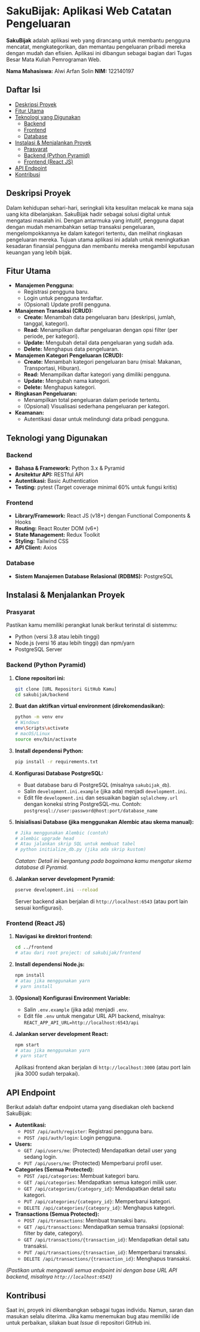 # SakuBijak: Aplikasi Web Catatan Pengeluaran

**SakuBijak** adalah aplikasi web yang dirancang untuk membantu pengguna mencatat, mengkategorikan, dan memantau pengeluaran pribadi mereka dengan mudah dan efisien. Aplikasi ini dibangun sebagai bagian dari Tugas Besar Mata Kuliah Pemrograman Web.

**Nama Mahasiswa:** Alwi Arfan Solin
**NIM:** 122140197

## Daftar Isi

- [Deskripsi Proyek](#deskripsi-proyek)
- [Fitur Utama](#fitur-utama)
- [Teknologi yang Digunakan](#teknologi-yang-digunakan)
  - [Backend](#backend)
  - [Frontend](#frontend)
  - [Database](#database)
- [Instalasi & Menjalankan Proyek](#instalasi--menjalankan-proyek)
  - [Prasyarat](#prasyarat)
  - [Backend (Python Pyramid)](#backend-python-pyramid)
  - [Frontend (React JS)](#frontend-react-js)
- [API Endpoint](#api-endpoint)
- [Kontribusi](#kontribusi)

## Deskripsi Proyek

Dalam kehidupan sehari-hari, seringkali kita kesulitan melacak ke mana saja uang kita dibelanjakan. SakuBijak hadir sebagai solusi digital untuk mengatasi masalah ini. Dengan antarmuka yang intuitif, pengguna dapat dengan mudah menambahkan setiap transaksi pengeluaran, mengelompokkannya ke dalam kategori tertentu, dan melihat ringkasan pengeluaran mereka. Tujuan utama aplikasi ini adalah untuk meningkatkan kesadaran finansial pengguna dan membantu mereka mengambil keputusan keuangan yang lebih bijak.

## Fitur Utama

- **Manajemen Pengguna:**
  - Registrasi pengguna baru.
  - Login untuk pengguna terdaftar.
  - (Opsional) Update profil pengguna.
- **Manajemen Transaksi (CRUD):**
  - **Create:** Menambah data pengeluaran baru (deskripsi, jumlah, tanggal, kategori).
  - **Read:** Menampilkan daftar pengeluaran dengan opsi filter (per periode, per kategori).
  - **Update:** Mengubah detail data pengeluaran yang sudah ada.
  - **Delete:** Menghapus data pengeluaran.
- **Manajemen Kategori Pengeluaran (CRUD):**
  - **Create:** Menambah kategori pengeluaran baru (misal: Makanan, Transportasi, Hiburan).
  - **Read:** Menampilkan daftar kategori yang dimiliki pengguna.
  - **Update:** Mengubah nama kategori.
  - **Delete:** Menghapus kategori.
- **Ringkasan Pengeluaran:**
  - Menampilkan total pengeluaran dalam periode tertentu.
  - (Opsional) Visualisasi sederhana pengeluaran per kategori.
- **Keamanan:**
  - Autentikasi dasar untuk melindungi data pribadi pengguna.

## Teknologi yang Digunakan

### Backend

- **Bahasa & Framework:** Python 3.x & Pyramid
- **Arsitektur API:** RESTful API
- **Autentikasi:** Basic Authentication
- **Testing:** pytest (Target coverage minimal 60% untuk fungsi kritis)

### Frontend

- **Library/Framework:** React JS (v18+) dengan Functional Components & Hooks
- **Routing:** React Router DOM (v6+)
- **State Management:** Redux Toolkit
- **Styling:** Tailwind CSS
- **API Client:** Axios

### Database

- **Sistem Manajemen Database Relasional (RDBMS):** PostgreSQL


## Instalasi & Menjalankan Proyek

### Prasyarat

Pastikan kamu memiliki perangkat lunak berikut terinstal di sistemmu:
- Python (versi 3.8 atau lebih tinggi)
- Node.js (versi 16 atau lebih tinggi) dan npm/yarn
- PostgreSQL Server

### Backend (Python Pyramid)

1.  **Clone repositori ini:**
    ```bash
    git clone [URL Repositori GitHub Kamu]
    cd sakubijak/backend
    ```

2.  **Buat dan aktifkan virtual environment (direkomendasikan):**
    ```bash
    python -m venv env
    # Windows
    env\Scripts\activate
    # macOS/Linux
    source env/bin/activate
    ```

3.  **Install dependensi Python:**
    ```bash
    pip install -r requirements.txt
    ```

4.  **Konfigurasi Database PostgreSQL:**
    - Buat database baru di PostgreSQL (misalnya `sakubijak_db`).
    - Salin `development.ini.example` (jika ada) menjadi `development.ini`.
    - Edit file `development.ini` dan sesuaikan bagian `sqlalchemy.url` dengan koneksi string PostgreSQL-mu.
      Contoh: `postgresql://user:password@host:port/database_name`

5.  **Inisialisasi Database (jika menggunakan Alembic atau skema manual):**
    ```bash
    # Jika menggunakan Alembic (contoh)
    # alembic upgrade head
    # Atau jalankan skrip SQL untuk membuat tabel
    # python initialize_db.py (jika ada skrip kustom)
    ```
    *Catatan: Detail ini bergantung pada bagaimana kamu mengatur skema database di Pyramid.*

6.  **Jalankan server development Pyramid:**
    ```bash
    pserve development.ini --reload
    ```
    Server backend akan berjalan di `http://localhost:6543` (atau port lain sesuai konfigurasi).

### Frontend (React JS)

1.  **Navigasi ke direktori frontend:**
    ```bash
    cd ../frontend
    # atau dari root project: cd sakubijak/frontend
    ```

2.  **Install dependensi Node.js:**
    ```bash
    npm install
    # atau jika menggunakan yarn
    # yarn install
    ```

3.  **(Opsional) Konfigurasi Environment Variable:**
    - Salin `.env.example` (jika ada) menjadi `.env`.
    - Edit file `.env` untuk mengatur URL API backend, misalnya:
      `REACT_APP_API_URL=http://localhost:6543/api`

4.  **Jalankan server development React:**
    ```bash
    npm start
    # atau jika menggunakan yarn
    # yarn start
    ```
    Aplikasi frontend akan berjalan di `http://localhost:3000` (atau port lain jika 3000 sudah terpakai).

## API Endpoint

Berikut adalah daftar endpoint utama yang disediakan oleh backend SakuBijak:

- **Autentikasi:**
  - `POST /api/auth/register`: Registrasi pengguna baru.
  - `POST /api/auth/login`: Login pengguna.
- **Users:**
  - `GET /api/users/me`: (Protected) Mendapatkan detail user yang sedang login.
  - `PUT /api/users/me`: (Protected) Memperbarui profil user.
- **Categories (Semua Protected):**
  - `POST /api/categories`: Membuat kategori baru.
  - `GET /api/categories`: Mendapatkan semua kategori milik user.
  - `GET /api/categories/{category_id}`: Mendapatkan detail satu kategori.
  - `PUT /api/categories/{category_id}`: Memperbarui kategori.
  - `DELETE /api/categories/{category_id}`: Menghapus kategori.
- **Transactions (Semua Protected):**
  - `POST /api/transactions`: Membuat transaksi baru.
  - `GET /api/transactions`: Mendapatkan semua transaksi (opsional: filter by date, category).
  - `GET /api/transactions/{transaction_id}`: Mendapatkan detail satu transaksi.
  - `PUT /api/transactions/{transaction_id}`: Memperbarui transaksi.
  - `DELETE /api/transactions/{transaction_id}`: Menghapus transaksi.

*(Pastikan untuk mengawali semua endpoint ini dengan base URL API backend, misalnya `http://localhost:6543`)*

## Kontribusi

Saat ini, proyek ini dikembangkan sebagai tugas individu. Namun, saran dan masukan selalu diterima. Jika kamu menemukan bug atau memiliki ide untuk perbaikan, silakan buat *Issue* di repositori GitHub ini.
